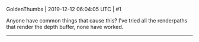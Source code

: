 GoldenThumbs | 2019-12-12 06:04:05 UTC | #1

Anyone have common things that cause this? I've tried all the renderpaths that render the depth buffer, none have worked.

-------------------------

